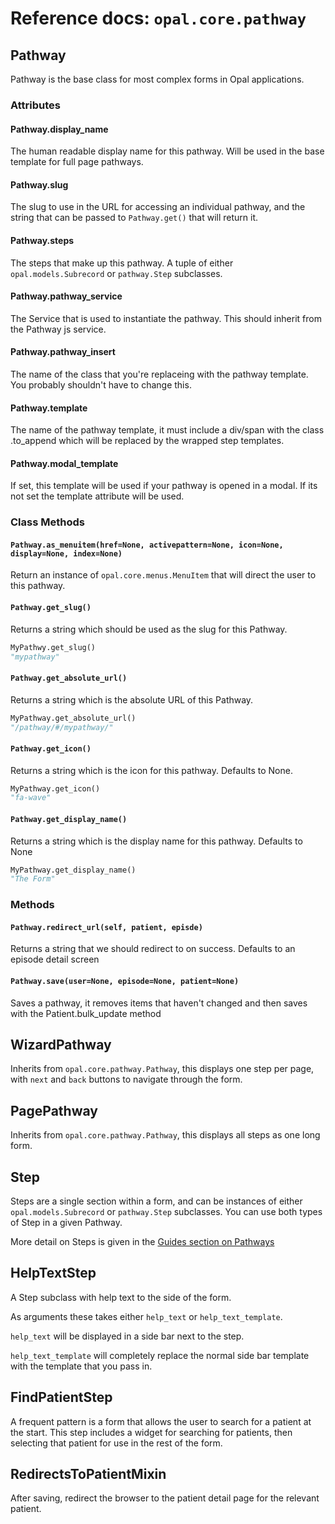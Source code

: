 # Reference docs: `opal.core.pathway`

## Pathway

Pathway is the base class for most complex forms in Opal applications.

### Attributes

#### Pathway.display_name

The human readable display name for this pathway. Will be used in the base template for
full page pathways.

#### Pathway.slug

The slug to use in the URL for accessing an individual pathway, and the string that can
be passed to `Pathway.get()` that will return it.

#### Pathway.steps

The steps that make up this pathway. A tuple of either `opal.models.Subrecord` or
`pathway.Step` subclasses.

#### Pathway.pathway_service

The Service that is used to instantiate the pathway. This should inherit from the Pathway js service.


#### Pathway.pathway_insert

The name of the class that you're replaceing with the pathway template. You probably shouldn't have to change this.

#### Pathway.template
The name of the pathway template, it must include a div/span with the class .to_append which will be replaced by the wrapped step templates.

#### Pathway.modal_template

If set, this template will be used if your pathway is opened in a modal. If its not set the template attribute will be used.

### Class Methods

#### `Pathway.as_menuitem(href=None, activepattern=None, icon=None, display=None, index=None)`

Return an instance of `opal.core.menus.MenuItem` that will direct the user to this pathway.

#### `Pathway.get_slug()`

Returns a string which should be used as the slug for this Pathway.

```python
MyPathwy.get_slug()
"mypathway"
```

#### `Pathway.get_absolute_url()`

Returns a string which is the absolute URL of this Pathway.

```python
MyPathway.get_absolute_url()
"/pathway/#/mypathway/"
```

#### `Pathway.get_icon()`

Returns a string which is the icon for this pathway. Defaults to None.

```python
MyPathway.get_icon()
"fa-wave"
```

#### `Pathway.get_display_name()`

Returns a string which is the display name for this pathway. Defaults to None

```python
MyPathway.get_display_name()
"The Form"
```


### Methods

#### `Pathway.redirect_url(self, patient, episde)`

Returns a string that we should redirect to on success. Defaults to
an episode detail screen

#### `Pathway.save(user=None, episode=None, patient=None)`

Saves a pathway, it removes items that haven't changed and then
saves with the Patient.bulk_update method

## WizardPathway

Inherits from `opal.core.pathway.Pathway`, this displays one step per page, with `next` and `back` buttons
to navigate through the form.

## PagePathway

Inherits from `opal.core.pathway.Pathway`, this displays all steps as one long form.

## Step

Steps are a single section within a form, and can be instances of either `opal.models.Subrecord` or
`pathway.Step` subclasses. You can use both types of Step in a given Pathway.

More detail on Steps is given in the [Guides section on Pathways](../guides/pathways.md)

## HelpTextStep

A Step subclass with help text to the side of the form.

As arguments these takes either `help_text` or `help_text_template`.

`help_text` will be displayed in a side bar next to the step.

`help_text_template` will completely replace the normal side bar template with the template that you pass in.

## FindPatientStep

A frequent pattern is a form that allows the user to search for a patient at the start. This step
includes a widget for searching for patients, then selecting that patient for use in the rest of the
form.

## RedirectsToPatientMixin

After saving, redirect the browser to the patient detail page for the relevant patient.
